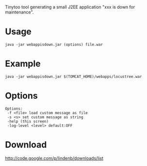 Tinytoo tool generating a small J2EE application "xxx is down for maintenance".

# Usage #

```
java -jar webappisdown.jar (options) file.war

```
# Example #
```
java -jar webappisdown.jar $(TOMCAT_HOME)/webapps/locustree.war
```
# Options #
```
Options:
 -f <file> load custom message as file
 -s <s> set custom message as string
 -help (this screen)
 -log-level <level> default:OFF
```
# Download #

http://code.google.com/p/lindenb/downloads/list